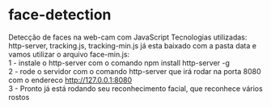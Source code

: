 # face-detection
Detecção de faces na web-cam com JavaScript 
Tecnologias utilizadas: http-server, tracking.js, tracking-min.js já esta baixado com a pasta data e vamos utilizar o arquivo face-min.js:                                                                                                             
1 - instale o http-server com o comando npm install http-server -g                                    
2 - rode o servidor com o comando http-server que irá rodar na porta 8080 com o endereco http://127.0.0.1:8080                
3 - Pronto já está rodando seu reconhecimento facial, que reconhece vários rostos 

